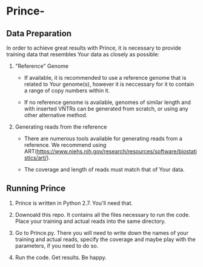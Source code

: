 # Prince-


## Data Preparation

In order to achieve great results with Prince, it is necessary to provide training data that resembles Your data as closely as possible:
1. "Reference" Genome

   - If available, it is recommended to use a reference genome that is related to Your genome(s), however it is neccessary for it to contain a range of copy numbers within it. 

   - If no reference genome is available, genomes of similar length and with inserted VNTRs can be generated from scratch, or using any other alternative method.

2. Generating reads from the reference

   - There are numerous tools available for generating reads from a reference. We recommend using ART(https://www.niehs.nih.gov/research/resources/software/biostatistics/art/).

   - The coverage and length of reads must match that of Your data.
   
   
 ## Running Prince
 
1. Prince is written in Python 2.7. You'll need that.

2. Downoald this repo. It contains all the files necessary to run the code. Place your training and actual reads into the same directory.

3. Go to Prince.py. There you will need to write down the names of your training and actual reads, specify the coverage and maybe play with the parameters, if you need to do so.

4. Run the code. Get results. Be happy.
   
   






